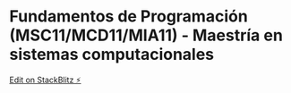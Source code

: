 # Fundamentos de Programación (MSC11/MCD11/MIA11) - Maestría en sistemas computacionales

[Edit on StackBlitz ⚡️](https://stackblitz.com/edit/js-8evqqx)
